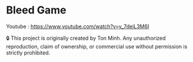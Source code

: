 # Bleed Game
Youtube : https://www.youtube.com/watch?v=y_7deiL3M6I

🔒 This project is originally created by Ton Minh. Any unauthorized reproduction, claim of ownership, or commercial use without permission is strictly prohibited.
